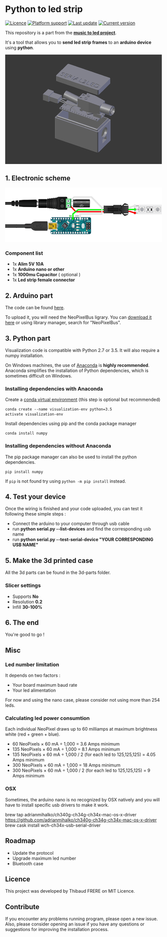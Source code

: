 # Python to led strip

<p align="left">
<a href="https://github.com/tfrere/python-to-led-strip#licence"><img src="https://img.shields.io/badge/licence-MIT-green" alt="Licence"></a>
<a href="https://github.com/tfrere/python-to-led-strip"><img src="https://img.shields.io/badge/platform-osx--64%20%7C%20linux--64-lightgrey" alt="Platform support"></a>
<a href="https://github.com/tfrere/python-to-led-strip"><img src="https://img.shields.io/github/last-commit/tfrere/python-to-led-strip" alt="Last update"></a>
<a href="https://github.com/tfrere/python-to-led-strip"><img src="https://img.shields.io/github/v/tag/tfrere/python-to-led-strip" alt="Current version"></a>
</p>

This repository is a part from the [**music to led project**](https://github.com/tfrere/python-to-led-strip).

It's a tool that allows you to **send led strip frames** to an **arduino device** using **python**.

![arduino-case](./images/arduino-case.png)

## 1. Electronic scheme

![electronic-scheme](./images/electronic-scheme.png)

### Component list

- 1x **Alim 5V 10A**
- 1x **Arduino nano or other**
- 1x **1000mu Capacitor** ( optional )
- 1x **Led strip female connector**

## 2. Arduino part

The code can be found [here](./arduino/serial-case/serial-case.ino).

To upload it, you will need the NeoPixelBus ligrary. You can [download it here](https://github.com/Makuna/NeoPixelBus) or using library manager, search for "NeoPixelBus".

## 3. Python part

Visualization code is compatible with Python 2.7 or 3.5. It will also require a numpy installation.

On Windows machines, the use of [Anaconda](https://www.anaconda.com/distribution/) is **highly recommended**. Anaconda simplifies the installation of Python dependencies, which is sometimes difficult on Windows.

### Installing dependencies with Anaconda

Create a [conda virtual environment](http://conda.pydata.org/docs/using/envs.html) (this step is optional but recommended)

```
conda create --name visualization-env python=3.5
activate visualization-env
```

Install dependencies using pip and the conda package manager

```
conda install numpy
```

### Installing dependencies without Anaconda

The pip package manager can also be used to install the python dependencies.

```
pip install numpy
```

If `pip` is not found try using `python -m pip install` instead.

## 4. Test your device

Once the wiring is finished and your code uploaded, you can test it following these simple steps :

- Connect the arduino to your computer through usb cable
- run **python serial.py --list-devices** and find the corresponding usb name
- run **python serial.py --test-serial-device "YOUR CORRESPONDING USB NAME"**

## 5. Make the 3d printed case

All the 3d parts can be found in the 3d-parts folder.

### Slicer settings

- Supports **No**
- Resolution **0.2**
- Infill **30-100%**

## 6. The end

You're good to go !

## Misc

### Led number limitation

It depends on two factors :

- Your board maximum baud rate
- Your led alimentation

For now and using the nano case, please consider not using more than 254 leds.

### Calculating led power consumtion

Each individual NeoPixel draws up to 60 milliamps at maximum brightness white (red + green + blue).

- 60 NeoPixels × 60 mA ÷ 1,000 = 3.6 Amps minimum
- 135 NeoPixels × 60 mA ÷ 1,000 = 8.1 Amps minimum
- 135 NeoPixels × 60 mA ÷ 1,000 / 2 (for each led to 125,125,125) = 4.05 Amps minimum
- 300 NeoPixels × 60 mA ÷ 1,000 = 18 Amps minimum
- 300 NeoPixels × 60 mA ÷ 1,000 / 2 (for each led to 125,125,125) = 9 Amps minimum

### OSX

Sometimes, the arduino nano is no recognized by OSX natively and you will have to install specific usb drivers to make it work.

brew tap adrianmihalko/ch340g-ch34g-ch34x-mac-os-x-driver https://github.com/adrianmihalko/ch340g-ch34g-ch34x-mac-os-x-driver
brew cask install wch-ch34x-usb-serial-driver

## Roadmap

- Update the protocol
- Upgrade maximum led number
- Bluetooth case

## Licence

This project was developed by Thibaud FRERE on MIT Licence.

## Contribute

If you encounter any problems running program, please open a new issue. Also, please consider opening an issue if you have any questions or suggestions for improving the installation process.

